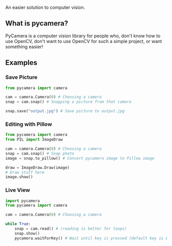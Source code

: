 An easier solution to computer vision.

## What is pycamera?

PyCamera is a computer vision library for people who, don't know how to use OpenCV, don't want to use OpenCV for such a simple project, or want something easier!

## Examples

### Save Picture
```python
from pycamera import camera

cam = camera.Camera(0) # Choosing a camera
snap = cam.snap() # Snapping a picture from that camera

snap.save("output.jpg") # Save picture to output.jpg
```

### Editing with Pillow

```python
from pycamera import camera
from PIL import ImageDraw

cam = camera.Camera(0) # Choosing a camera
snap = cam.snap() # Snap photo
image = snap.to_pillow() # Convert pycamera image to Pillow image

draw = ImageDraw.Draw(image)
# Draw stuff here
image.show()
```

### Live View

```python
import pycamera
from pycamera import camera

cam = camera.Camera(0) # Choosing a camera

while True:
    snap = cam.read() # (reading is better for loops)
    snap.show()
    pycamera.waitForKey() # Wait until key is pressed (default key is Escape)
```